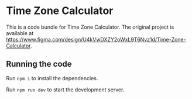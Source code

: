 
  # Time Zone Calculator

  This is a code bundle for Time Zone Calculator. The original project is available at https://www.figma.com/design/U4kVwDXZY2oWxL9T6Nvz1d/Time-Zone-Calculator.

  ## Running the code

  Run `npm i` to install the dependencies.

  Run `npm run dev` to start the development server.
  
